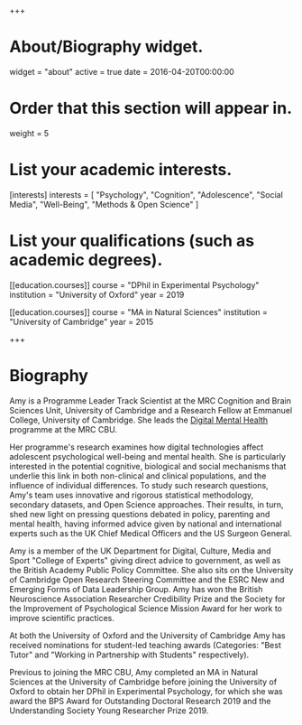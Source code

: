 +++
# About/Biography widget.
widget = "about"
active = true
date = 2016-04-20T00:00:00

# Order that this section will appear in.
weight = 5

# List your academic interests.
[interests]
  interests = [
    "Psychology",
    "Cognition",
    "Adolescence",
    "Social Media",
    "Well-Being",
    "Methods & Open Science"
  ]

# List your qualifications (such as academic degrees).
[[education.courses]]
  course = "DPhil in Experimental Psychology"
  institution = "University of Oxford"
  year = 2019

[[education.courses]]
  course = "MA in Natural Sciences"
  institution = "University of Cambridge"
  year = 2015
 
+++

# Biography

Amy is a Programme Leader Track Scientist at the MRC Cognition and Brain Sciences Unit, University of Cambridge and a Research Fellow at Emmanuel College, University of Cambridge. She leads the [Digital Mental Health](https://www.digitalmentalhealth.group) programme at the MRC CBU.

Her programme's research examines how digital technologies affect adolescent psychological well-being and mental health. She is particularly interested in the potential cognitive, biological and social mechanisms that underlie this link in both non-clinical and clinical populations, and the influence of individual differences. To study such research questions, Amy's team uses innovative and rigorous statistical methodology, secondary datasets, and Open Science approaches. Their results, in turn, shed new light on pressing questions debated in policy, parenting and mental health, having informed advice given by national and international experts such as the UK Chief Medical Officers and the US Surgeon General. 

Amy is a member of the UK Department for Digital, Culture, Media and Sport "College of Experts" giving direct advice to government, as well as the British Academy Public Policy Committee. She also sits on the University of Cambridge Open Research Steering Committee and the ESRC New and Emerging Forms of Data Leadership Group. Amy has won the British Neuroscience Association Researcher Credibility Prize and the Society for the Improvement of Psychological Science Mission Award for her work to improve scientific practices. 

At both the University of Oxford and the University of Cambridge Amy has received nominations for student-led teaching awards (Categories: "Best Tutor" and "Working in Partnership with Students" respectively).

Previous to joining the MRC CBU, Amy completed an MA in Natural Sciences at the University of Cambridge before joining the University of Oxford to obtain her DPhil in Experimental Psychology, for which she was award the BPS Award for Outstanding Doctoral Research 2019 and the Understanding Society Young Researcher Prize 2019. 
